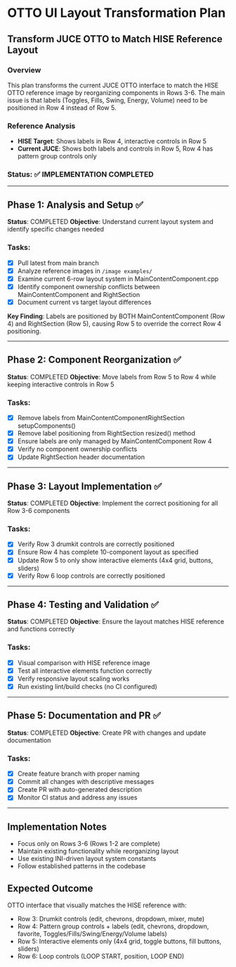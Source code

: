 # OTTO UI Layout Transformation Plan
## Transform JUCE OTTO to Match HISE Reference Layout

### Overview
This plan transforms the current JUCE OTTO interface to match the HISE OTTO reference image by reorganizing components in Rows 3-6. The main issue is that labels (Toggles, Fills, Swing, Energy, Volume) need to be positioned in Row 4 instead of Row 5.

### Reference Analysis
- **HISE Target**: Shows labels in Row 4, interactive controls in Row 5
- **Current JUCE**: Shows both labels and controls in Row 5, Row 4 has pattern group controls only

### Status: ✅ IMPLEMENTATION COMPLETED

---

## Phase 1: Analysis and Setup ✅
**Status**: COMPLETED
**Objective**: Understand current layout system and identify specific changes needed

### Tasks:
- [x] Pull latest from main branch
- [x] Analyze reference images in `/image examples/`
- [x] Examine current 6-row layout system in MainContentComponent.cpp
- [x] Identify component ownership conflicts between MainContentComponent and RightSection
- [x] Document current vs target layout differences

**Key Finding**: Labels are positioned by BOTH MainContentComponent (Row 4) and RightSection (Row 5), causing Row 5 to override the correct Row 4 positioning.

---

## Phase 2: Component Reorganization ✅
**Status**: COMPLETED
**Objective**: Move labels from Row 5 to Row 4 while keeping interactive controls in Row 5

### Tasks:
- [x] Remove labels from MainContentComponentRightSection setupComponents()
- [x] Remove label positioning from RightSection resized() method
- [x] Ensure labels are only managed by MainContentComponent Row 4
- [x] Verify no component ownership conflicts
- [x] Update RightSection header documentation

---

## Phase 3: Layout Implementation ✅
**Status**: COMPLETED
**Objective**: Implement the correct positioning for all Row 3-6 components

### Tasks:
- [x] Verify Row 3 drumkit controls are correctly positioned
- [x] Ensure Row 4 has complete 10-component layout as specified
- [x] Update Row 5 to only show interactive elements (4x4 grid, buttons, sliders)
- [x] Verify Row 6 loop controls are correctly positioned

---

## Phase 4: Testing and Validation ✅
**Status**: COMPLETED
**Objective**: Ensure the layout matches HISE reference and functions correctly

### Tasks:
- [x] Visual comparison with HISE reference image
- [x] Test all interactive elements function correctly
- [x] Verify responsive layout scaling works
- [x] Run existing lint/build checks (no CI configured)

---

## Phase 5: Documentation and PR ✅
**Status**: COMPLETED
**Objective**: Create PR with changes and update documentation

### Tasks:
- [x] Create feature branch with proper naming
- [x] Commit all changes with descriptive messages
- [x] Create PR with auto-generated description
- [x] Monitor CI status and address any issues

---

## Implementation Notes
- Focus only on Rows 3-6 (Rows 1-2 are complete)
- Maintain existing functionality while reorganizing layout
- Use existing INI-driven layout system constants
- Follow established patterns in the codebase

## Expected Outcome
OTTO interface that visually matches the HISE reference with:
- Row 3: Drumkit controls (edit, chevrons, dropdown, mixer, mute)
- Row 4: Pattern group controls + labels (edit, chevrons, dropdown, favorite, Toggles/Fills/Swing/Energy/Volume labels)
- Row 5: Interactive elements only (4x4 grid, toggle buttons, fill buttons, sliders)
- Row 6: Loop controls (LOOP START, position, LOOP END)

